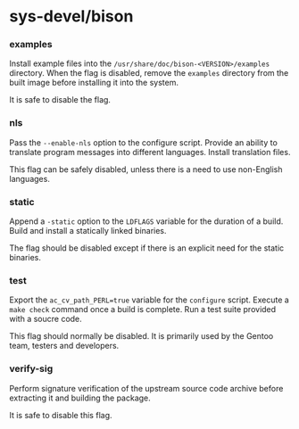 # sys-devel/bison

### examples
Install example files into the `/usr/share/doc/bison-<VERSION>/examples` directory. When the flag is disabled, remove the `examples` directory from the built image before installing it into the system.

It is safe to disable the flag.

### nls
Pass the `--enable-nls` option to the configure script. Provide an ability to translate program messages into different languages. Install translation files.

This flag can be safely disabled, unless there is a need to use non-English languages.

### static
Append a `-static` option to the `LDFLAGS` variable for the duration of a build. Build and install a statically linked binaries.

The flag should be disabled except if there is an explicit need for the static binaries.

### test
Export the `ac_cv_path_PERL=true` variable for the `configure` script. Execute a `make check` command once a build is complete. Run a test suite provided with a soucre code.

This flag should normally be disabled. It is primarily used by the Gentoo team, testers and developers.

### verify-sig
Perform signature verification of the upstream source code archive before extracting it and building the package.

It is safe to disable this flag.
